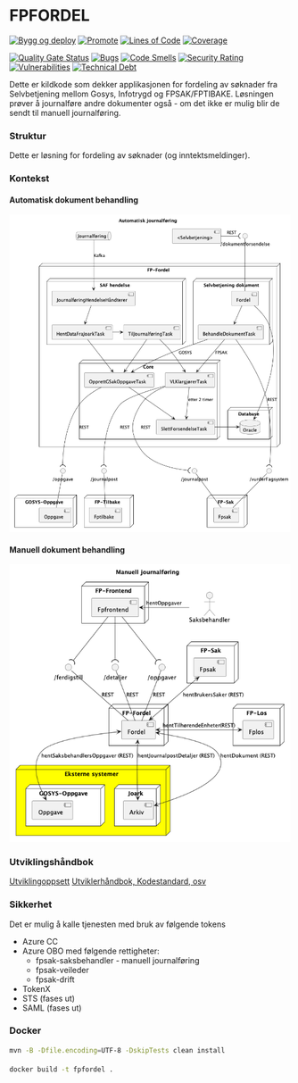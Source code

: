 FPFORDEL
===============
[![Bygg og deploy](https://github.com/navikt/fpfordel/actions/workflows/build.yml/badge.svg?branch=master)](https://github.com/navikt/fpfordel/actions/workflows/build.yml)
[![Promote](https://github.com/navikt/fpfordel/actions/workflows/promote.yml/badge.svg?branch=master)](https://github.com/navikt/fpfordel/actions/workflows/promote.yml)
[![Lines of Code](https://sonarcloud.io/api/project_badges/measure?project=navikt_fpfordel&metric=ncloc)](https://sonarcloud.io/summary/new_code?id=navikt_fpfordel)
[![Coverage](https://sonarcloud.io/api/project_badges/measure?project=navikt_fpfordel&metric=coverage)](https://sonarcloud.io/summary/new_code?id=navikt_fpfordel)

[![Quality Gate Status](https://sonarcloud.io/api/project_badges/measure?project=navikt_fpfordel&metric=alert_status)](https://sonarcloud.io/dashboard?id=navikt_fpfordel)
[![Bugs](https://sonarcloud.io/api/project_badges/measure?project=navikt_fpfordel&metric=bugs)](https://sonarcloud.io/dashboard?id=navikt_fpfordel)
[![Code Smells](https://sonarcloud.io/api/project_badges/measure?project=navikt_fpfordel&metric=code_smells)](https://sonarcloud.io/summary/new_code?id=navikt_fpfordel)
[![Security Rating](https://sonarcloud.io/api/project_badges/measure?project=navikt_fpfordel&metric=security_rating)](https://sonarcloud.io/summary/new_code?id=navikt_fpfordel)
[![Vulnerabilities](https://sonarcloud.io/api/project_badges/measure?project=navikt_fpfordel&metric=vulnerabilities)](https://sonarcloud.io/summary/new_code?id=navikt_fpfordel)
[![Technical Debt](https://sonarcloud.io/api/project_badges/measure?project=navikt_fpfordel&metric=sqale_index)](https://sonarcloud.io/dashboard?id=navikt_fpfordel)

Dette er kildkode som dekker applikasjonen for fordeling av søknader fra Selvbetjening mellom Gosys, Infotrygd og FPSAK/FPTIBAKE.
Løsningen prøver å journalføre andre dokumenter også - om det ikke er mulig blir de sendt til manuell journalføring.

### Struktur

Dette er løsning for fordeling av søknader (og inntektsmeldinger).

### Kontekst
#### Automatisk dokument behandling
<!-- PlantUml generated from docs/journalføring-diagram.puml. Regenerate Encoded form on https://planttext.com -->
![journalføring-diagram](docs/journalføring-diagram-Automatisk_journalføring.png)
#### Manuell dokument behandling
![manuell_journalføring-diagram-Manuell_journalføring.png](docs%2Fmanuell_journalf%C3%B8ring-diagram-Manuell_journalføring.png)

### Utviklingshåndbok

[Utviklingoppsett](https://confluence.adeo.no/display/LVF/60+Utviklingsoppsett)
[Utviklerhåndbok, Kodestandard, osv](https://confluence.adeo.no/pages/viewpage.action?pageId=190254327)

### Sikkerhet

Det er mulig å kalle tjenesten med bruk av følgende tokens

- Azure CC
- Azure OBO med følgende rettigheter:
    - fpsak-saksbehandler - manuell journalføring
    - fpsak-veileder
    - fpsak-drift
- TokenX
- STS (fases ut)
- SAML (fases ut)

### Docker

```bash
mvn -B -Dfile.encoding=UTF-8 -DskipTests clean install

docker build -t fpfordel .  
```
